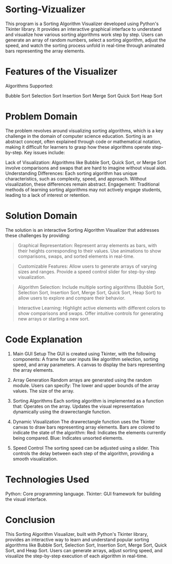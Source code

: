  # Sorting-Vizualizer
 This program is a Sorting Algorithm Visualizer developed using Python's Tkinter library. It provides an interactive graphical interface to understand and visualize how various sorting algorithms work step by step. Users can generate an array of random numbers, select a sorting algorithm, adjust the speed, and watch the sorting process unfold in real-time through animated bars representing the array elements.

 # Features of the Visualizer
 Algorithms Supported:

Bubble Sort
Selection Sort
Insertion Sort
Merge Sort
Quick Sort
Heap Sort

# Problem Domain
The problem revolves around visualizing sorting algorithms, which is a key challenge in the domain of computer science education. Sorting is an abstract concept, often explained through code or mathematical notation, making it difficult for learners to grasp how these algorithms operate step-by-step. Key issues include:

Lack of Visualization: Algorithms like Bubble Sort, Quick Sort, or Merge Sort involve comparisons and swaps that are hard to imagine without visual aids.
Understanding Differences: Each sorting algorithm has unique characteristics, such as complexity, speed, and approach. Without visualization, these differences remain abstract.
Engagement: Traditional methods of learning sorting algorithms may not actively engage students, leading to a lack of interest or retention.

# Solution Domain
The solution is an interactive Sorting Algorithm Visualizer that addresses these challenges by providing:

>Graphical Representation:
Represent array elements as bars, with their heights corresponding to their values.
Use animations to show comparisons, swaps, and sorted elements in real-time.

>Customizable Features:
Allow users to generate arrays of varying sizes and ranges.
Provide a speed control slider for step-by-step visualization.

>Algorithm Selection:
Include multiple sorting algorithms (Bubble Sort, Selection Sort, Insertion Sort, Merge Sort, Quick Sort, Heap Sort) to allow users to explore and compare their behavior.

>Interactive Learning:
Highlight active elements with different colors to show comparisons and swaps.
Offer intuitive controls for generating new arrays or starting a new sort.

# Code Explanation
1. Main GUI Setup
The GUI is created using Tkinter, with the following components:
A frame for user inputs like algorithm selection, sorting speed, and array parameters.
A canvas to display the bars representing the array elements.

2. Array Generation
Random arrays are generated using the random module. Users can specify:
The lower and upper bounds of the array values.
The size of the array.

3. Sorting Algorithms
Each sorting algorithm is implemented as a function that:
Operates on the array.
Updates the visual representation dynamically using the drawrectangle function.

4. Dynamic Visualization
The drawrectangle function uses the Tkinter canvas to draw bars representing array elements. Bars are colored to indicate the state of the algorithm:
Red: Indicates the elements currently being compared.
Blue: Indicates unsorted elements.

5. Speed Control
The sorting speed can be adjusted using a slider. This controls the delay between each step of the algorithm, providing a smooth visualization.

# Technologies Used
Python: Core programming language.
Tkinter: GUI framework for building the visual interface.

# Conclusion
This Sorting Algorithm Visualizer, built with Python's Tkinter library, provides an interactive way to learn and understand popular sorting algorithms like Bubble Sort, Selection Sort, Insertion Sort, Merge Sort, Quick Sort, and Heap Sort. Users can generate arrays, adjust sorting speed, and visualize the step-by-step execution of each algorithm in real-time.


